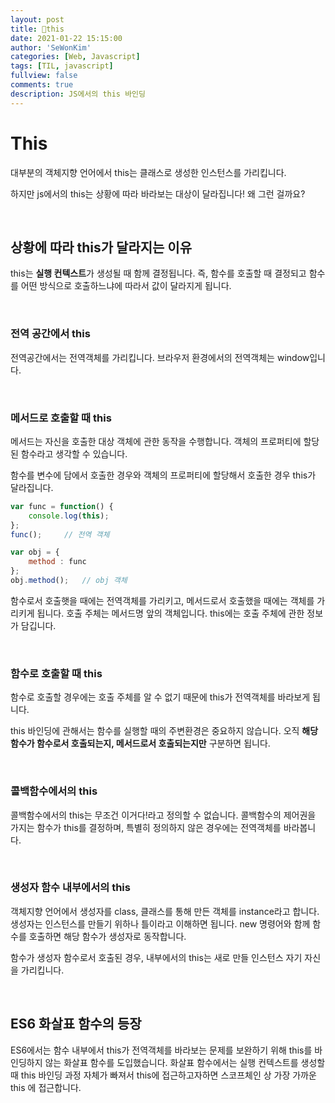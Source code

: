 ```yaml
---
layout: post
title: 💁this
date: 2021-01-22 15:15:00
author: 'SeWonKim'
categories: [Web, Javascript]
tags: [TIL, javascript]
fullview: false
comments: true
description: JS에서의 this 바인딩
---
```


# This

대부분의 객체지향 언어에서 this는 클래스로 생성한 인스턴스를 가리킵니다.

하지만 js에서의 this는 상황에 따라 바라보는 대상이 달라집니다! 왜 그런 걸까요?

&nbsp;

## 상황에 따라 this가 달라지는 이유

this는 **실행 컨텍스트**가 생성될 때 함께 결정됩니다.
즉, 함수를 호출할 때 결정되고 함수를 어떤 방식으로 호출하느냐에 따라서 값이 달라지게 됩니다.


&nbsp;

### 전역 공간에서 this

전역공간에서는 전역객체를 가리킵니다. 브라우저 환경에서의 전역객체는 window입니다.

&nbsp;

### 메서드로 호출할 때 this

메서드는 자신을 호출한 대상 객체에 관한 동작을 수행합니다. 객체의 프로퍼티에 할당된 함수라고 생각할 수 있습니다.

함수를 변수에 담에서 호출한 경우와 객체의 프로퍼티에 할당해서 호출한 경우 this가 달라집니다.

```javascript
var func = function() {
    console.log(this);
};
func();     // 전역 객체

var obj = {
    method : func
};
obj.method();   // obj 객체
```

함수로서 호출햇을 때에는 전역객체를 가리키고, 메서드로서 호출했을 때에는 객체를 가리키게 됩니다.
호출 주체는 메서드명 앞의 객체입니다. this에는 호출 주체에 관한 정보가 담깁니다.

&nbsp;

### 함수로 호출할 때 this

함수로 호출할 경우에는 호출 주체를 알 수 없기 때문에 this가 전역객체를 바라보게 됩니다.

this 바인딩에 관해서는 함수를 실행할 때의 주변환경은 중요하지 않습니다. 오직 **해당 함수가 함수로서 호출되는지, 메서드로서 호출되는지만** 구분하면 됩니다.

&nbsp;

### 콜백함수에서의 this

콜백함수에서의 this는 무조건 이거다!라고 정의할 수 없습니다. 콜백함수의 제어권을 가지는 함수가 this를 결정하며, 특별히 정의하지 않은 경우에는 전역객체를 바라봅니다.

&nbsp;

### 생성자 함수 내부에서의 this

객체지향 언어에서 생성자를 class, 클래스를 통해 만든 객체를 instance라고 합니다.
생성자는 인스턴스를 만들기 위하나 틀이라고 이해하면 됩니다. new 명령어와 함께 함수를 호출하면 해당 함수가 생성자로 동작합니다.

함수가 생성자 함수로서 호출된 경우, 내부에서의 this는 새로 만들 인스턴스 자기 자신을 가리킵니다.

&nbsp;
&nbsp;

## ES6 화살표 함수의 등장

ES6에서는 함수 내부에서 this가 전역객체를 바라보는 문제를 보완하기 위해 this를 바인딩하지 않는 화살표 함수를 도입했습니다.
화살표 함수에서는 실행 컨텍스트를 생성할 때 this 바인딩 과정 자체가 빠져서 this에 접근하고자하면 스코프체인 상 가장 가까운 this 에 접근합니다.

&nbsp;
